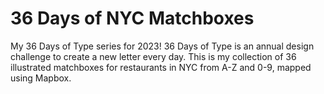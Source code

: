 # 36 Days of NYC Matchboxes

My 36 Days of Type series for 2023! 36 Days of Type is an annual design challenge to create a new letter every day. This is my collection of 36 illustrated matchboxes for restaurants in NYC from A-Z and 0-9, mapped using Mapbox.
